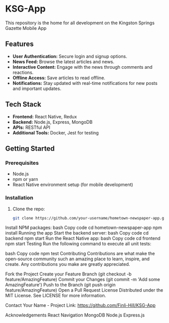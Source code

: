 # KSG-App
This repository is the home for all development on the Kingston Springs Gazette Mobile App
## Features
- **User Authentication:** Secure login and signup options.
- **News Feed:** Browse the latest articles and news.
- **Interactive Content:** Engage with the news through comments and reactions.
- **Offline Access:** Save articles to read offline.
- **Notifications:** Stay updated with real-time notifications for new posts and important updates.

## Tech Stack
- **Frontend:** React Native, Redux
- **Backend:** Node.js, Express, MongoDB
- **APIs:** RESTful API
- **Additional Tools:** Docker, Jest for testing

## Getting Started

### Prerequisites
- Node.js
- npm or yarn
- React Native environment setup (for mobile development)

### Installation
1. Clone the repo:
   ```bash
   git clone https://github.com/your-username/hometown-newspaper-app.git
Install NPM packages:
bash
Copy code
cd hometown-newspaper-app
npm install
Running the app
Start the backend server:
bash
Copy code
cd backend
npm start
Run the React Native app:
bash
Copy code
cd frontend
npm start
Testing
Run the following command to execute all unit tests:

bash
Copy code
npm test
Contributing
Contributions are what make the open-source community such an amazing place to learn, inspire, and create. Any contributions you make are greatly appreciated.

Fork the Project
Create your Feature Branch (git checkout -b feature/AmazingFeature)
Commit your Changes (git commit -m 'Add some AmazingFeature')
Push to the Branch (git push origin feature/AmazingFeature)
Open a Pull Request
License
Distributed under the MIT License. See LICENSE for more information.

Contact
Your Name - 
Project Link: https://github.com/Finli-Hill/KSG-App

Acknowledgements
React Navigation
MongoDB
Node.js
Express.js
